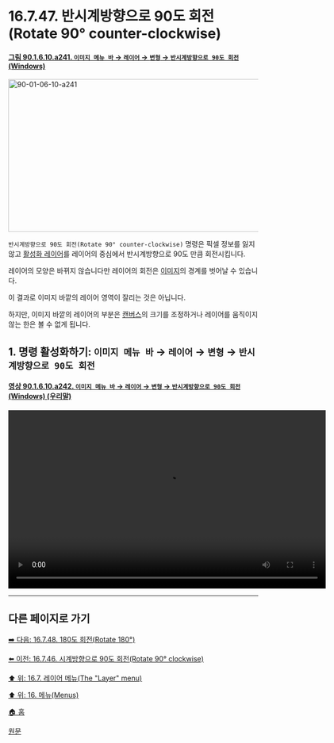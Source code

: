 # 16.7.47. 반시계방향으로 90도 회전(Rotate 90° counter-clockwise)

<a id="90-01-06-10-a241"></a>

#### [그림 90.1.6.10.a241. `이미지 메뉴 바` → `레이어` → `변형` → `반시계방향으로 90도 회전` (Windows)](./90-01-06-10-transform.md#90-01-06-10-a241)
<img width="642" height="308" alt="90-01-06-10-a241" src="https://github.com/user-attachments/assets/41a74051-ab06-4bdf-b811-181c3922344a" />

`반시계방향으로 90도 회전(Rotate 90° counter-clockwise)` 명령은 픽셀 정보를 잃지 않고 [활성화 레이어](./19-glossaryx-active_layer.md)를 레이어의 중심에서 반시계방향으로 90도 만큼 회전시킵니다.

레이어의 모양은 바뀌지 않습니다만 레이어의 회전은 [이미지](./19-glossaryx-image.md)의 경계를 벗어날 수 있습니다.

이 결과로 이미지 바깥의 레이어 영역이 잘리는 것은 아닙니다.

하지만, 이미지 바깥의 레이어의 부분은 [캔버스](./19-glossaryx-canvas.md)의 크기를 조정하거나 레이어를 움직이지 않는 한은 볼 수 없게 됩니다.

<a id="16-07-47-s1"></a>

## 1. 명령 활성화하기: `이미지 메뉴 바` → `레이어` → `변형` → `반시계방향으로 90도 회전`

<a id="90-01-06-10-a242"></a>

#### [영상 90.1.6.10.a242. `이미지 메뉴 바` → `레이어` → `변형` → `반시계방향으로 90도 회전` (Windows) (우리말)](./90-01-06-10-transform.md#90-01-06-10-a242)
<video controls="controls" width="640" height="360" src="https://github.com/user-attachments/assets/9259e13a-0fa7-4003-806d-f14879fab1aa"></video>

***

## 다른 페이지로 가기

[➡️ 다음: 16.7.48. 180도 회전(Rotate 180°)](./16-07-48-rotate-180.md)

[⬅️ 이전: 16.7.46. 시계방향으로 90도 회전(Rotate 90° clockwise)](./16-07-46-rotate-90-clockwise.md)

[⬆️ 위: 16.7. 레이어 메뉴(The "Layer" menu)](./16-07-00-the-layer-menu.md)

[⬆️ 위: 16. 메뉴(Menus)](./16-00-menus.md)

[🏠 홈](./00-home.md)

[원문](https://docs.gimp.org/2.10/ko/gimp-layer-rotate-270.html)